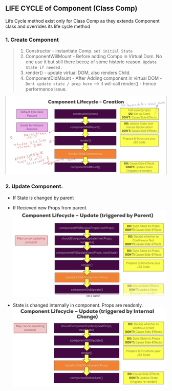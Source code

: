 ## LIFE CYCLE of Component (Class Comp)
Life Cycle method exist only for Class Comp as they extends Component class and overrides its life cycle method

### 1. Create Component
> 1. Constructor - instantiate Comp. `set initial State` 
> 2. ComponentWillMount - Before adding Compo in Virtual Dom. No one use it but still there becoz of some historic reason. `Update State if needed.`
> 3. render() - update virtual DOM, also renders Child.
> 4. ComponentDidMount - After Adding component in virtual DOM - `Dont update state / prop here` --> it will call render() - hence performance issue.

![img](https://github.com/lekhrajdinkar/ReactJS16/blob/master/NOTES/asset/lc1.png)


### 2. Update Component. 
- If State is changed by parent
- If Recieved new Props from parent.
![img](https://github.com/lekhrajdinkar/ReactJS16/blob/master/NOTES/asset/lc2.png)

- State is changed internally in component. Props are readonly.
![img](https://github.com/lekhrajdinkar/ReactJS16/blob/master/NOTES/asset/lc3.png)